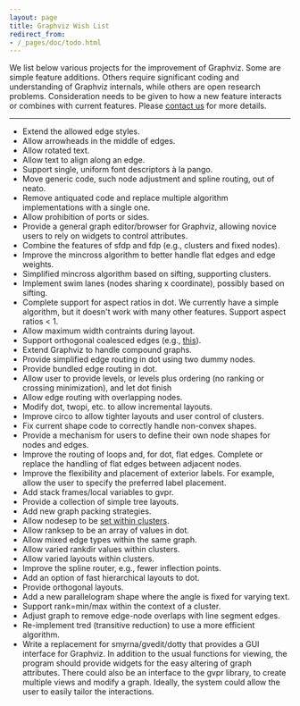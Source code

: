 ```yaml
---
layout: page
title: Graphviz Wish List
redirect_from:
- /_pages/doc/todo.html
---
```

We list below various projects for the improvement of Graphviz. Some are simple feature additions.
Others require significant coding and understanding of Graphviz internals, while others are open
research problems. Consideration needs to be given to how a new feature interacts or combines with
current features. Please [contact us](mailto:gviz_rqst@graphviz.org) for more details.

---

*   Extend the allowed edge styles.
*   Allow arrowheads in the middle of edges.
*   Allow rotated text.
*   Allow text to align along an edge.
*   Support single, uniform font descriptors à la pango.
*   Move generic code, such node adjustment and spline routing, out of neato.
*   Remove antiquated code and replace multiple algorithm implementations with a single one.
*   Allow prohibition of ports or sides.
*   Provide a general graph editor/browser for Graphviz, allowing novice users to rely on widgets
    to control attributes.
*   Combine the features of sfdp and fdp (e.g., clusters and fixed nodes).
*   Improve the mincross algorithm to better handle flat edges and edge weights.
*   Simplified mincross algorithm based on sifting, supporting clusters.
*   Implement swim lanes (nodes sharing x coordinate), possibly based on sifting.
*   Complete support for aspect ratios in dot. We currently have a simple algorithm, but it doesn't work with many other features.
    Support aspect ratios < 1.
*   Allow maximum width contraints during layout.
*   Support orthogonal coalesced edges (e.g., [this](http://upload.wikimedia.org/wikipedia/commons/7/74/Uml_diagram.svg)).
*   Extend Graphviz to handle compound graphs.
*   Provide simplified edge routing in dot using two dummy nodes.
*   Provide bundled edge routing in dot.
*   Allow user to provide levels, or levels plus ordering (no ranking or crossing minimization), and let dot finish
*   Allow edge routing with overlapping nodes.
*   Modify dot, twopi, etc. to allow incremental layouts.
*   Improve circo to allow tighter layouts and user control of clusters.
*   Fix current shape code to correctly handle non-convex shapes.
*   Provide a mechanism for users to define their own node shapes for nodes and edges.
*   Improve the routing of loops and, for dot, flat edges. Complete or replace the handling of flat edges between adjacent nodes.
*   Improve the flexibility and placement of exterior labels. For example, allow the user to specify the preferred label placement.
*   Add stack frames/local variables to gvpr.
*   Provide a collection of simple tree layouts.
*   Add new graph packing strategies.
*   Allow nodesep to be [set within clusters](https://gitlab.com/graphviz/graphviz/issues/286).
*   Allow ranksep to be an array of values in dot.
*   Allow mixed edge types within the same graph.
*   Allow varied rankdir values within clusters.
*   Allow varied layouts within clusters.
*   Improve the spline router, e.g., fewer inflection points.
*   Add an option of fast hierarchical layouts to dot.
*   Provide orthogonal layouts.
*   Add a new parallelogram shape where the angle is fixed for varying text.
*   Support rank=min/max within the context of a cluster.
*   Adjust graph to remove edge-node overlaps with line segment edges.
*   Re-implement tred (transitive reduction) to use a more efficient algorithm.
*   Write a replacement for smyrna/gvedit/dotty that provides a GUI interface for Graphviz. In addition
    to the usual functions for viewing, the program should provide widgets for the easy altering of graph
    attributes. There could also be an interface to the gvpr library, to create multiple views and modify a graph. Ideally,
    the system could allow the user to easily tailor the interactions.
